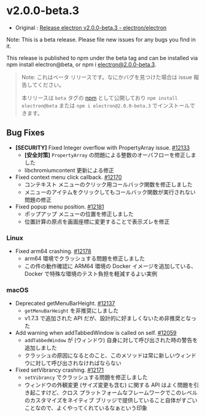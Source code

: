 # v2.0.0-beta.3

* Original : [Release electron v2.0.0-beta.3 - electron/electron](https://github.com/electron/electron/releases/tag/v2.0.0-beta.3)

Note: This is a beta release. Please file new issues for any bugs you find in it.

This release is published to npm under the beta tag and can be installed via npm install electron@beta, or npm i electron@2.0.0-beta.3.

> Note: これはベータ リリースです。なにかバグを見つけた場合は issue 報告してください。
>
> 本リリースは `beta` タグの [npm](https://www.npmjs.com/package/electron) として公開しており `npm install electron@beta` または `npm i electron@2.0.0-beta.3` でインストールできます。

## Bug Fixes

* **[SECURITY]** Fixed Integer overflow with PropertyArray issue. [#12133](https://github.com/electron/electron/pull/12133)
  * **[安全対策]** `PropertyArray` の問題による整数のオーバフローを修正しました
  * libchromiumcontent 更新による修正
* Fixed context menu click callback. [#12170](https://github.com/electron/electron/pull/12170)
  * コンテキスト メニューのクリック用コールバック関数を修正しました
  * メニューのアイテムをクリックしてもコールバック関数が実行されない問題の修正
* Fixed popup menu position. [#12181](https://github.com/electron/electron/pull/12181)
  * ポップアップ メニューの位置を修正しました
  * 位置計算の原点を画面座標に変更することで表示ズレを修正

### Linux

* Fixed arm64 crashing. [#12178](https://github.com/electron/electron/pull/12178)
  * arm64 環境でクラッシュする問題を修正しました
  * この件の動作確認に ARM64 環境の Docker イメージを追加している、Docker で特殊な環境のテスト負担を軽減するよい実例

### macOS

* Deprecated getMenuBarHeight. [#12137](https://github.com/electron/electron/pull/12137)
  * `getMenuBarHeight` を非推奨にしました
  * v1.7.3 で追加された API だが、設計的に好ましくないため非推奨となった
* Add warning when addTabbedWindow is called on self. [#12059](https://github.com/electron/electron/pull/12059)
  * `addTabbedWindow` が (ウィンドウ) 自身に対して呼び出された時の警告を追加しました
  * クラッシュの原因になるとのこと、このメソッドは常に新しいウィンドウに対して呼び出されなければならない
* Fixed setVibrancy crashing. [#12171](https://github.com/electron/electron/pull/12171)
  * `setVibrancy` でクラッシュする問題を修正しました
  * ウィンドウの外観変更 (サイズ変更も含む) に関する API はよく問題を引き起こすけど、クロス プラットフォームなフレームワークでこのレベルのカスタマイズをネイティブ ブリッジで提供していること自体がすごいことなので、よくやってくれているなぁという印象
